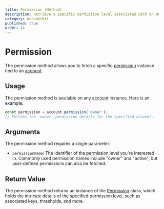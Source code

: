 ```yaml
---
title: Permission (Method)
description: Retrieve a specific permission level associated with an Antelope blockchain account.
category: AccountKit
published: true
order: 11
---
```


# Permission

The permission method allows you to fetch a specific [permission](/docs/account-kit/permission) instance tied to an [account](/docs/account-kit/account).

## Usage

The permission method is available on any [account](/docs/account-kit/account) instance. Here is an example:

```typescript
const permission = account.permission('owner');
// Fetches the 'owner' permission details for the specified account.
```

## Arguments

The permission method requires a single parameter:

- `permissionName`: The identifier of the permission level you're interested in. Commonly used permission names include "owner" and "active", but user-defined permissions can also be fetched.

## Return Value

The permission method returns an instance of the [Permission](/docs/account-kit/permission) class, which holds the intricate details of the specified permission level, such as associated keys, thresholds, and more.
